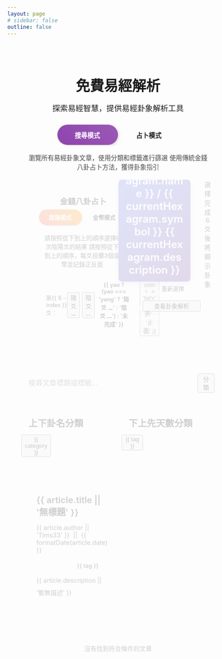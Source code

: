 ```yaml
---
layout: page
# sidebar: false
outline: false
---
```


<div class="article-list">
<h1>  <font size=6> 免費易經解析 </font> </h1>
<p class="description">探索易經智慧，提供易經卦象解析工具</p>

  
  <!-- 模式切換開關 -->
  <div class="mode-selector">
    <div class="mode-switch-container">
      <label class="mode-switch-label">
        <div class="page-toggle-switch" :class="{ 'divination-mode': pageMode === 'divination' }" @click="togglePageMode">
          <div class="page-switch-slider" :class="{ 'switch-right': pageMode === 'divination' }"></div>
          <div class="switch-text left">搜尋模式</div>
          <div class="switch-text right">占卜模式</div>
        </div>
      </label>
    </div>
    <p class="mode-description">
      <span v-if="pageMode === 'search'">瀏覽所有易經卦象文章，使用分類和標籤進行篩選</span>
      <span v-else>使用傳統金錢八卦占卜方法，獲得卦象指引</span>
    </p>
  </div>
  
  <!-- 內容區域過渡動畫 -->
  <transition name="mode-fade" mode="out-in">
    <!-- 金錢八卦占卜系統 -->
    <div v-if="pageMode === 'divination'" class="divination-container" key="divination">
      <div class="two-column-layout">
        <!-- 左欄：金錢八卦選擇器 -->
        <div class="left-column">
          <div class="bagua-divination">
            <h3 class="divination-title">
              <i class="fas fa-coins"></i>
              金錢八卦占卜
            </h3>
          <!-- 模式切換開關 -->
          <div class="mode-switch">
            <label class="switch-label">
              <div class="toggle-switch" :class="{ 'coins-mode': divinationMode === 'coins' }" @click="toggleDivinationMode">
                <div class="switch-slider" :class="{ 'switch-right': divinationMode === 'coins' }"></div>
                <div class="switch-text right">金幣模式</div>
                <div class="switch-text left">陰陽模式</div>
              </div>
            </label>
          </div>
          <p class="divination-description">
            <span v-if="divinationMode === 'yinyang'">請按照從下到上的順序選擇6次陰陽爻的結果</span>
            <span v-else>請按照從下到上的順序，每爻投擲3個金幣並記錄正反面</span>
          </p>
          <div class="yao-selector">
            <div class="yao-grid">
              <div 
                v-for="(yao, index) in yaoSelections" 
                :key="'yao-' + index"
                class="yao-row"
              >
                <label class="yao-label">第{{ 6 - index }}爻：</label> 
                <!-- 陰陽模式 -->
                <div v-if="divinationMode === 'yinyang'" class="yao-buttons">
                  <button 
                    @click="selectYao(index, 'yang')"
                    :class="['yao-btn', 'yang-btn', { active: yao === 'yang' }]"
                  >
                    陽爻 ⚊
                  </button>
                  <button 
                    @click="selectYao(index, 'yin')"
                    :class="['yao-btn', 'yin-btn', { active: yao === 'yin' }]"
                  >
                    陰爻 ⚋
                  </button>
                </div>
                <!-- 金幣模式 -->
                <div v-else class="coin-selection">
                  <div class="coin-display">
                    <span class="yao-result">{{ yao ? (yao === 'yang' ? '陽爻 ⚊' : '陰爻 ⚋') : '未完成' }}</span>
                    <div class="coins-container">
                      <button 
                        v-for="(coin, coinIndex) in coinSelections[index]" 
                        :key="'coin-' + coinIndex"
                        @click="toggleCoin(index, coinIndex)"
                        :class="['coin-btn', { 'tails': coin === 'tails' }]"
                      >
                        {{ coin === 'tails' ? '反面' : '正面' }}
                      </button>
                    </div>
                  </div>
                </div>
              </div>
            </div>
          </div>
        </div>
      </div>
      <!-- 右欄：卦象結果和操作按鈕 -->
      <div class="right-column">
        <!-- 卦象結果區域 -->
        <div class="hexagram-result-container">
          <div v-if="currentHexagram" class="hexagram-result">
            <div class="hexagram-info">
              <h4><font size=5>占卜結果：{{ currentHexagram.name }}&nbsp;/&nbsp;{{ currentHexagram.symbol }}&nbsp;{{ currentHexagram.description }}</font></h4>
              <div class="hexagram-details">
                <p><strong>卦序：</strong>第{{ currentHexagram.number }}卦</p>
                <p><strong>二進制編碼：</strong>{{ getBinaryString() }}</p>
              </div>
            </div>
          </div>
          <div v-else class="hexagram-placeholder">
            <div class="placeholder-content">
              <i class="fas fa-yin-yang"></i>
              <p>選擇完成6爻後將顯示卦象</p>
            </div>
          </div>
        </div>
        <!-- 操作按鈕區域 -->
        <div class="divination-actions">
          <button 
            @click="clearYaoSelections"
            class="action-btn clear-btn"
          >
            <i class="fas fa-undo"></i>
            重新選擇
          </button>
          <button 
            @click="searchByDivination"
            :disabled="!isAllYaoSelected"
            :class="['action-btn', 'search-btn', { disabled: !isAllYaoSelected }]"
          >
            <i class="fas fa-book-open"></i>
            查看卦象解析
          </button>
        </div>
      </div>
    </div>
  </div>
  
  <!-- 搜尋模式內容 -->
  <div v-else class="search-mode-container" key="search">
    <div class="search-box">
      <div class="search-input-container">
        <input 
          v-model="searchTerm" 
          type="text" 
          placeholder="搜尋文章標題或標籤..." 
          class="search-input"
        />
        <button 
          @click="showCategories = !showCategories; showTags = !showTags"
          :class="['control-btn', { active: showCategories || showTags }]"
        >
          <span class="btn-icon">
            <i :class="(showCategories || showTags) ? 'fa-solid fa-chevron-down' : 'fa-solid fa-chevron-right'"></i>
          </span>
          分類
        </button>
      </div>
    </div>
    <div class="filter-section">
      <!-- 分類過濾器 -->
      <div class="filter-group" v-if="showCategories && allCategories && allCategories.length > 0">
        <h4 class="filter-title">上下卦名分類</h4>
        <div class="filter-tags">
          <button 
            v-for="category in allCategories" 
            :key="'cat-' + category"
            @click="toggleTag(category)"
            :class="['tag-filter', 'category-filter', { active: selectedTags.includes(category) }]"
          >
            {{ category }}
          </button>
        </div>
      </div>
      <!-- 標籤過濾器 -->
      <div class="filter-group" v-if="showTags && allTags && allTags.length > 0">
        <h4 class="filter-title">下上先天數分類</h4>
        <div class="filter-tags">
          <button 
            v-for="tag in allTags" 
            :key="'tag-' + tag"
            @click="toggleTag(tag)"
            :class="['tag-filter', 'tags-filter', { active: selectedTags.includes(tag) }]"
          >
            {{ tag }}
          </button>
        </div>
      </div>
    </div>
    <div v-if="articles.length > 0 && filteredArticles.length > 0" class="articles-grid">
      <div 
        v-for="article in filteredArticles" 
        :key="article.path || article.title"
        class="article-card"
        @click="navigateToArticle(article.path)"
      >
        <div class="article-image">
          <img :src="article.img || '/Tims33-Blog/test.jpg'" :alt="article.title || '文章圖片'" />
        </div>
    <div class="article-content">
      <h3 class="article-title">{{ article.title || '無標題' }}</h3>
      
  <div class="article-meta">
    <span class="author">{{ article.author || 'Tims33' }} &nbsp;||&nbsp; {{ formatDate(article.date) }}</span>
  </div>
  <div class="article-tags">
    <span 
      v-for="cat in (article.category || '').split(' ').filter(t => t.trim())" 
      :key="'cat-' + cat"
      class="tag category"
    >
      {{ cat }}
    </span>
    <span 
      v-for="tag in (article.tags || '').split(' ').filter(t => t.trim())" 
      :key="'tag-' + tag"
      class="tag secondary"
    >
      {{ tag }}
    </span>
  </div>
  <p class="article-description">{{ article.description || '暫無描述' }}</p>

  </div>
  </div>
    </div>
    <div v-if="articles.length > 0 && filteredArticles.length === 0" class="no-results">
      <p>沒有找到符合條件的文章</p>
    </div>
  </div>
  </transition>
</div>



<script setup>
import { ref, computed } from 'vue'
import { useRouter } from 'vitepress'

const router = useRouter()
const searchTerm = ref('')
const selectedTags = ref([])
const showCategories = ref(true) // 分類顯示開關
const showTags = ref(true) // 標籤顯示開關

// 立即載入保存的狀態（避免閃爍效果）
const getInitialPageMode = () => {
  if (typeof window !== 'undefined') {
    const saved = localStorage.getItem('easternDivination_pageMode')
    return (saved && ['search', 'divination'].includes(saved)) ? saved : 'search'
  }
  return 'search'
}

const getInitialDivinationMode = () => {
  if (typeof window !== 'undefined') {
    const saved = localStorage.getItem('easternDivination_divinationMode')
    return (saved && ['yinyang', 'coins'].includes(saved)) ? saved : 'yinyang'
  }
  return 'yinyang'
}

// 頁面模式狀態 - 直接使用保存的狀態初始化
const pageMode = ref(getInitialPageMode()) // 'search' 或 'divination'

const saveState = (key, value) => {
  localStorage.setItem(`easternDivination_${key}`, value)
}

// 切換頁面模式
const togglePageMode = () => {
  pageMode.value = pageMode.value === 'search' ? 'divination' : 'search'
  saveState('pageMode', pageMode.value)
}

// 固定的易經64卦文章數據
const articles = ref([
  { path: '/doc/Bagua/乾', title: '乾', author: 'Tims33', category: '乾 乾', description: '第一卦', tags: '一 一', date: '2025-01-01', img: null },
  { path: '/doc/Bagua/坤', title: '坤', author: 'Tims33', category: '坤 坤', description: '第二卦', tags: '八 八', date: '2025-01-01', img: null },
  { path: '/doc/Bagua/屯', title: '屯', author: 'Tims33', category: '坎 震', description: '第三卦', tags: '六 四', date: '2025-01-01', img: null },
  { path: '/doc/Bagua/蒙', title: '蒙', author: 'Tims33', category: '艮 坎', description: '第四卦', tags: '七 六', date: '2025-01-01', img: null },
  { path: '/doc/Bagua/需', title: '需', author: 'Tims33', category: '坎 乾', description: '第五卦', tags: '六 一', date: '2025-01-01', img: null },
  { path: '/doc/Bagua/訟', title: '訟', author: 'Tims33', category: '乾 坎', description: '第六卦', tags: '一 六', date: '2025-01-01', img: null },
  { path: '/doc/Bagua/師', title: '師', author: 'Tims33', category: '坤 坎', description: '第七卦', tags: '八 六', date: '2025-01-01', img: null },
  { path: '/doc/Bagua/比', title: '比', author: 'Tims33', category: '坎 坤', description: '第八卦', tags: '六 八', date: '2025-01-01', img: null },
  { path: '/doc/Bagua/小畜', title: '小畜', author: 'Tims33', category: '巽 乾', description: '第九卦', tags: '五 一', date: '2025-01-01', img: null },
  { path: '/doc/Bagua/履', title: '履', author: 'Tims33', category: '乾 兌', description: '第十卦', tags: '一 二', date: '2025-01-01', img: null },
  { path: '/doc/Bagua/泰', title: '泰', author: 'Tims33', category: '坤 乾', description: '第十一卦', tags: '八 一', date: '2025-01-01', img: null },
  { path: '/doc/Bagua/否', title: '否', author: 'Tims33', category: '乾 坤', description: '第十二卦', tags: '一 八', date: '2025-01-01', img: null },
  { path: '/doc/Bagua/同人', title: '同人', author: 'Tims33', category: '乾 離', description: '第十三卦', tags: '一 三', date: '2025-01-01', img: null },
  { path: '/doc/Bagua/大有', title: '大有', author: 'Tims33', category: '離 乾', description: '第十四卦', tags: '三 一', date: '2025-01-01', img: null },
  { path: '/doc/Bagua/謙', title: '謙', author: 'Tims33', category: '坤 艮', description: '第十五卦', tags: '八 七', date: '2025-01-01', img: null },
  { path: '/doc/Bagua/豫', title: '豫', author: 'Tims33', category: '震 坤', description: '第十六卦', tags: '四 八', date: '2025-01-01', img: null },
  { path: '/doc/Bagua/隨', title: '隨', author: 'Tims33', category: '兌 震', description: '第十七卦', tags: '二 四', date: '2025-01-01', img: null },
  { path: '/doc/Bagua/蠱', title: '蠱', author: 'Tims33', category: '艮 巽', description: '第十八卦', tags: '七 五', date: '2025-01-01', img: null },
  { path: '/doc/Bagua/臨', title: '臨', author: 'Tims33', category: '坤 兌', description: '第十九卦', tags: '八 二', date: '2025-01-01', img: null },
  { path: '/doc/Bagua/觀', title: '觀', author: 'Tims33', category: '巽 坤', description: '第二十卦', tags: '五 八', date: '2025-01-01', img: null },
  { path: '/doc/Bagua/噬嗑', title: '噬嗑', author: 'Tims33', category: '離 震', description: '第二十一卦', tags: '三 四', date: '2025-01-01', img: null },
  { path: '/doc/Bagua/賁', title: '賁', author: 'Tims33', category: '艮 離', description: '第二十二卦', tags: '七 三', date: '2025-01-01', img: null },
  { path: '/doc/Bagua/剝', title: '剝', author: 'Tims33', category: '艮 坤', description: '第二十三卦', tags: '七 八', date: '2025-01-01', img: null },
  { path: '/doc/Bagua/復', title: '復', author: 'Tims33', category: '坤 震', description: '第二十四卦', tags: '八 四', date: '2025-01-01', img: null },
  { path: '/doc/Bagua/无妄', title: '无妄', author: 'Tims33', category: '乾 震', description: '第二十五卦', tags: '一 四', date: '2025-01-01', img: null },
  { path: '/doc/Bagua/大畜', title: '大畜', author: 'Tims33', category: '艮 乾', description: '第二十六卦', tags: '七 一', date: '2025-01-01', img: null },
  { path: '/doc/Bagua/頤', title: '頤', author: 'Tims33', category: '艮 震', description: '第二十七卦', tags: '七 四', date: '2025-01-01', img: null },
  { path: '/doc/Bagua/大過', title: '大過', author: 'Tims33', category: '兌 巽', description: '第二十八卦', tags: '二 五', date: '2025-01-01', img: null },
  { path: '/doc/Bagua/坎', title: '坎', author: 'Tims33', category: '坎 坎', description: '第二十九卦', tags: '六 六', date: '2025-01-01', img: null },
  { path: '/doc/Bagua/離', title: '離', author: 'Tims33', category: '離 離', description: '第三十卦', tags: '三 三', date: '2025-01-01', img: null },
  { path: '/doc/Bagua/咸', title: '咸', author: 'Tims33', category: '兌 艮', description: '第三十一卦', tags: '二 七', date: '2025-01-01', img: null },
  { path: '/doc/Bagua/恒', title: '恒', author: 'Tims33', category: '震 巽', description: '第三十二卦', tags: '四 五', date: '2025-01-01', img: null },
  { path: '/doc/Bagua/遯', title: '遯', author: 'Tims33', category: '乾 艮', description: '第三十三卦', tags: '一 七', date: '2025-01-01', img: null },
  { path: '/doc/Bagua/大壯', title: '大壯', author: 'Tims33', category: '震 乾', description: '第三十四卦', tags: '四 一', date: '2025-01-01', img: null },
  { path: '/doc/Bagua/晉', title: '晉', author: 'Tims33', category: '離 坤', description: '第三十五卦', tags: '三 八', date: '2025-01-01', img: null },
  { path: '/doc/Bagua/明夷', title: '明夷', author: 'Tims33', category: '坤 離', description: '第三十六卦', tags: '八 三', date: '2025-01-01', img: null },
  { path: '/doc/Bagua/家人', title: '家人', author: 'Tims33', category: '巽 離', description: '第三十七卦', tags: '五 三', date: '2025-01-01', img: null },
  { path: '/doc/Bagua/睽', title: '睽', author: 'Tims33', category: '離 兌', description: '第三十八卦', tags: '三 二', date: '2025-01-01', img: null },
  { path: '/doc/Bagua/蹇', title: '蹇', author: 'Tims33', category: '坎 艮', description: '第三十九卦', tags: '六 七', date: '2025-01-01', img: null },
  { path: '/doc/Bagua/解', title: '解', author: 'Tims33', category: '震 坎', description: '第四十卦', tags: '四 六', date: '2025-01-01', img: null },
  { path: '/doc/Bagua/損', title: '損', author: 'Tims33', category: '艮 兌', description: '第四十一卦', tags: '七 二', date: '2025-01-01', img: null },
  { path: '/doc/Bagua/益', title: '益', author: 'Tims33', category: '巽 震', description: '第四十二卦', tags: '五 四', date: '2025-01-01', img: null },
  { path: '/doc/Bagua/夬', title: '夬', author: 'Tims33', category: '兌 乾', description: '第四十三卦', tags: '二 一', date: '2025-01-01', img: null },
  { path: '/doc/Bagua/姤', title: '姤', author: 'Tims33', category: '乾 巽', description: '第四十四卦', tags: '一 五', date: '2025-01-01', img: null },
  { path: '/doc/Bagua/萃', title: '萃', author: 'Tims33', category: '兌 坤', description: '第四十五卦', tags: '二 八', date: '2025-01-01', img: null },
  { path: '/doc/Bagua/升', title: '升', author: 'Tims33', category: '坤 巽', description: '第四十六卦', tags: '八 五', date: '2025-01-01', img: null },
  { path: '/doc/Bagua/困', title: '困', author: 'Tims33', category: '兌 坎', description: '第四十七卦', tags: '二 六', date: '2025-01-01', img: null },
  { path: '/doc/Bagua/井', title: '井', author: 'Tims33', category: '坎 巽', description: '第四十八卦', tags: '六 五', date: '2025-01-01', img: null },
  { path: '/doc/Bagua/革', title: '革', author: 'Tims33', category: '兌 離', description: '第四十九卦', tags: '二 三', date: '2025-01-01', img: null },
  { path: '/doc/Bagua/鼎', title: '鼎', author: 'Tims33', category: '離 巽', description: '第五十卦', tags: '三 五', date: '2025-01-01', img: null },
  { path: '/doc/Bagua/震', title: '震', author: 'Tims33', category: '震 震', description: '第五十一卦', tags: '四 四', date: '2025-01-01', img: null },
  { path: '/doc/Bagua/艮', title: '艮', author: 'Tims33', category: '艮 艮', description: '第五十二卦', tags: '七 七', date: '2025-01-01', img: null },
  { path: '/doc/Bagua/漸', title: '漸', author: 'Tims33', category: '巽 艮', description: '第五十三卦', tags: '五 七', date: '2025-01-01', img: null },
  { path: '/doc/Bagua/歸妹', title: '歸妹', author: 'Tims33', category: '震 兌', description: '第五十四卦', tags: '四 二', date: '2025-01-01', img: null },
  { path: '/doc/Bagua/豐', title: '豐', author: 'Tims33', category: '震 離', description: '第五十五卦', tags: '四 三', date: '2025-01-01', img: null },
  { path: '/doc/Bagua/旅', title: '旅', author: 'Tims33', category: '離 艮', description: '第五十六卦', tags: '三 七', date: '2025-01-01', img: null },
  { path: '/doc/Bagua/巽', title: '巽', author: 'Tims33', category: '巽 巽', description: '第五十七卦', tags: '五 五', date: '2025-01-01', img: null },
  { path: '/doc/Bagua/兌', title: '兌', author: 'Tims33', category: '兌 兌', description: '第五十八卦', tags: '二 二', date: '2025-01-01', img: null },
  { path: '/doc/Bagua/渙', title: '渙', author: 'Tims33', category: '巽 坎', description: '第五十九卦', tags: '五 六', date: '2025-01-01', img: null },
  { path: '/doc/Bagua/節', title: '節', author: 'Tims33', category: '坎 兌', description: '第六十卦', tags: '六 二', date: '2025-01-01', img: null },
  { path: '/doc/Bagua/中孚', title: '中孚', author: 'Tims33', category: '巽 兌', description: '第六十一卦', tags: '五 二', date: '2025-01-01', img: null },
  { path: '/doc/Bagua/小過', title: '小過', author: 'Tims33', category: '震 艮', description: '第六十二卦', tags: '四 七', date: '2025-01-01', img: null },
  { path: '/doc/Bagua/既濟', title: '既濟', author: 'Tims33', category: '坎 離', description: '第六十三卦', tags: '六 三', date: '2025-01-01', img: null },
  { path: '/doc/Bagua/未濟', title: '未濟', author: 'Tims33', category: '離 坎', description: '第六十四卦', tags: '三 六', date: '2025-01-01', img: null }
])

// 金錢八卦相關狀態
const yaoSelections = ref([null, null, null, null, null, null]) // 6爻選擇 (從下到上)
const currentHexagram = ref(null)
const divinationMode = ref(getInitialDivinationMode()) // 直接使用保存的狀態初始化
const coinSelections = ref(Array(6).fill(null).map(() => ['heads', 'heads', 'heads'])) // 6爻，每爻3個金幣，預設為正面

// 64卦對照表 (根據二進制編碼：陽爻=1, 陰爻=0)
const hexagramMap = {
  '111111': { name: '乾', symbol: '䷀', number: 1, description: '天' },
  '000000': { name: '坤', symbol: '䷁', number: 2, description: '地' },
  '100010': { name: '屯', symbol: '䷂', number: 3, description: '水雷屯' },
  '010001': { name: '蒙', symbol: '䷃', number: 4, description: '山水蒙' },
  '111010': { name: '需', symbol: '䷄', number: 5, description: '水天需' },
  '010111': { name: '訟', symbol: '䷅', number: 6, description: '天水訟' },
  '010000': { name: '師', symbol: '䷆', number: 7, description: '地水師' },
  '000010': { name: '比', symbol: '䷇', number: 8, description: '水地比' },
  '111011': { name: '小畜', symbol: '䷈', number: 9, description: '風天小畜' },
  '110111': { name: '履', symbol: '䷉', number: 10, description: '天澤履' },
  '111000': { name: '泰', symbol: '䷊', number: 11, description: '地天泰' },
  '000111': { name: '否', symbol: '䷋', number: 12, description: '天地否' },
  '101111': { name: '同人', symbol: '䷌', number: 13, description: '天火同人' },
  '111101': { name: '大有', symbol: '䷍', number: 14, description: '火天大有' },
  '001000': { name: '謙', symbol: '䷎', number: 15, description: '地山謙' },
  '000100': { name: '豫', symbol: '䷏', number: 16, description: '雷地豫' },
  '100110': { name: '隨', symbol: '䷐', number: 17, description: '澤雷隨' },
  '011001': { name: '蠱', symbol: '䷑', number: 18, description: '山風蠱' },
  '110000': { name: '臨', symbol: '䷒', number: 19, description: '地澤臨' },
  '000011': { name: '觀', symbol: '䷓', number: 20, description: '風地觀' },
  '100101': { name: '噬嗑', symbol: '䷔', number: 21, description: '火雷噬嗑' },
  '101001': { name: '賁', symbol: '䷕', number: 22, description: '山火賁' },
  '000001': { name: '剝', symbol: '䷖', number: 23, description: '山地剝' },
  '100000': { name: '復', symbol: '䷗', number: 24, description: '地雷復' },
  '100111': { name: '無妄', symbol: '䷘', number: 25, description: '天雷無妄' },
  '111001': { name: '大畜', symbol: '䷙', number: 26, description: '山天大畜' },
  '100001': { name: '頤', symbol: '䷚', number: 27, description: '山雷頤' },
  '011110': { name: '大過', symbol: '䷛', number: 28, description: '澤風大過' },
  '010010': { name: '坎', symbol: '䷜', number: 29, description: '水' },
  '101101': { name: '離', symbol: '䷝', number: 30, description: '火' },
  '001110': { name: '咸', symbol: '䷞', number: 31, description: '澤山咸' },
  '011100': { name: '恆', symbol: '䷟', number: 32, description: '雷風恆' },
  '001111': { name: '遯', symbol: '䷠', number: 33, description: '天山遯' },
  '111100': { name: '大壯', symbol: '䷡', number: 34, description: '雷天大壯' },
  '000101': { name: '晉', symbol: '䷢', number: 35, description: '火地晉' },
  '101000': { name: '明夷', symbol: '䷣', number: 36, description: '地火明夷' },
  '101011': { name: '家人', symbol: '䷤', number: 37, description: '風火家人' },
  '110101': { name: '睽', symbol: '䷥', number: 38, description: '火澤睽' },
  '001010': { name: '蹇', symbol: '䷦', number: 39, description: '水山蹇' },
  '010100': { name: '解', symbol: '䷧', number: 40, description: '雷水解' },
  '110001': { name: '損', symbol: '䷨', number: 41, description: '山澤損' },
  '100011': { name: '益', symbol: '䷩', number: 42, description: '風雷益' },
  '111110': { name: '夬', symbol: '䷪', number: 43, description: '澤天夬' },
  '011111': { name: '姤', symbol: '䷫', number: 44, description: '天風姤' },
  '000110': { name: '萃', symbol: '䷬', number: 45, description: '澤地萃' },
  '011000': { name: '升', symbol: '䷭', number: 46, description: '地風升' },
  '010110': { name: '困', symbol: '䷮', number: 47, description: '澤水困' },
  '011010': { name: '井', symbol: '䷯', number: 48, description: '水風井' },
  '101110': { name: '革', symbol: '䷰', number: 49, description: '澤火革' },
  '011101': { name: '鼎', symbol: '䷱', number: 50, description: '火風鼎' },
  '100100': { name: '震', symbol: '䷲', number: 51, description: '雷' },
  '001001': { name: '艮', symbol: '䷳', number: 52, description: '山' },
  '001011': { name: '漸', symbol: '䷴', number: 53, description: '風山漸' },
  '110100': { name: '歸妹', symbol: '䷵', number: 54, description: '雷澤歸妹' },
  '101100': { name: '豐', symbol: '䷶', number: 55, description: '雷火豐' },
  '001101': { name: '旅', symbol: '䷷', number: 56, description: '火山旅' },
  '011011': { name: '巽', symbol: '䷸', number: 57, description: '風' },
  '110110': { name: '兌', symbol: '䷹', number: 58, description: '澤' },
  '010011': { name: '渙', symbol: '䷺', number: 59, description: '風水渙' },
  '110010': { name: '節', symbol: '䷻', number: 60, description: '水澤節' },
  '110011': { name: '中孚', symbol: '䷼', number: 61, description: '風澤中孚' },
  '001100': { name: '小過', symbol: '䷽', number: 62, description: '雷山小過' },
  '101010': { name: '既濟', symbol: '䷾', number: 63, description: '水火既濟' },
  '010101': { name: '未濟', symbol: '䷿', number: 64, description: '火水未濟' }
}

// 檢查是否所有爻都已選擇
const isAllYaoSelected = computed(() => {
  if (divinationMode.value === 'yinyang') {
    return yaoSelections.value.every(yao => yao !== null)
  } else {
    return coinSelections.value.every(coins => coins.every(coin => coin !== null))
  }
})

// 切換占卜模式
const toggleDivinationMode = () => {
  divinationMode.value = divinationMode.value === 'yinyang' ? 'coins' : 'yinyang'
  saveState('divinationMode', divinationMode.value)
  clearAllSelections()
}

// 切換金幣正反面
const toggleCoin = (yaoIndex, coinIndex) => {
  const current = coinSelections.value[yaoIndex][coinIndex]
  coinSelections.value[yaoIndex][coinIndex] = current === 'heads' ? 'tails' : 'heads'
  
  // 立即計算該爻的結果
  const yaoResult = calculateYaoFromCoins(coinSelections.value[yaoIndex])
  yaoSelections.value[yaoIndex] = yaoResult
  
  // 檢查是否所有爻都完成，自動計算卦象
  if (isAllYaoSelected.value) {
    calculateHexagram()
  }
}

// 根據三個金幣的正反面計算爻
const calculateYaoFromCoins = (coins) => {
  // 傳統金錢卦規則：
  // 3個正面 = 老陽 (陽爻)
  // 2個正面1個反面 = 少陰 (陰爻)
  // 1個正面2個反面 = 少陽 (陽爻)
  // 3個反面 = 老陰 (陰爻)
  const heads = coins.filter(coin => coin === 'heads').length
  
  if (heads === 3 || heads === 1) {
    return 'yang' // 陽爻
  } else {
    return 'yin'  // 陰爻
  }
}

// 選擇爻
const selectYao = (index, type) => {
  yaoSelections.value[index] = type
  
  // 如果所有爻都選擇了，自動計算卦象
  if (isAllYaoSelected.value) {
    calculateHexagram()
  }
}

// 清空選擇
const clearYaoSelections = () => {
  clearAllSelections()
}

// 清空所有選擇
const clearAllSelections = () => {
  yaoSelections.value = [null, null, null, null, null, null]
  coinSelections.value = Array(6).fill(null).map(() => ['heads', 'heads', 'heads']) // 重置為預設正面
  currentHexagram.value = null
  
  // 如果是金幣模式，立即計算所有爻的結果
  if (divinationMode.value === 'coins') {
    coinSelections.value.forEach((coins, index) => {
      const yaoResult = calculateYaoFromCoins(coins)
      yaoSelections.value[index] = yaoResult
    })
    calculateHexagram()
  }
}

// 計算卦象
const calculateHexagram = () => {
  // 將爻選擇轉換為二進制字串 (陽爻=1, 陰爻=0)
  const binaryString = yaoSelections.value
    .map(yao => yao === 'yang' ? '1' : '0')
    .join('')
  
  // 查找對應的卦象
  const hexagram = hexagramMap[binaryString]
  if (hexagram) {
    currentHexagram.value = hexagram
  }
}

// 根據占卜結果搜尋文章
const searchByDivination = () => {
  if (currentHexagram.value) {
    try {
      // 導航到對應的卦象文章頁面
      const hexagramTitle = currentHexagram.value.name // 使用 name 屬性作為 title
      
      // 檢查是否在 VitePress 環境中
      if (typeof window !== 'undefined') {
        // 使用相對路徑進行導航
        window.location.href = `./${hexagramTitle}`
      }
    } catch (error) {
      console.error('導航錯誤:', error)
      alert(`準備查看 ${currentHexagram.value.name} 卦的詳細解析`)
    }
  } else {
    alert('請先完成占卜選擇')
  }
}

// 獲取二進制字串（用於調試）
const getBinaryString = () => {
  return yaoSelections.value
    .map(yao => yao === 'yang' ? '1' : yao === 'yin' ? '0' : '?')
    .join('')
}

// 計算所有分類
const allCategories = computed(() => {
  if (!articles.value || articles.value.length === 0) {
    return []
  }
  
  const categories = new Set()
  
  articles.value.forEach(article => {
    if (article && article.category) {
      // category 可能包含多個分類，用空格分隔
      article.category.split(' ').forEach(cat => {
        if (cat.trim()) categories.add(cat.trim())
      })
    }
  })
  
  // 八卦順序排列
  const baguaOrder = ['乾', '坤', '震', '離', '坎', '兌', '巽', '艮']
  const categoryArray = Array.from(categories)
  
  return categoryArray.sort((a, b) => {
    const indexA = baguaOrder.indexOf(a)
    const indexB = baguaOrder.indexOf(b)
    
    // 如果都是八卦，按順序排列
    if (indexA !== -1 && indexB !== -1) {
      return indexA - indexB
    }
    
    // 如果只有一個是八卦，八卦排在前面
    if (indexA !== -1) return -1
    if (indexB !== -1) return 1
    
    // 如果都不是八卦，按字母順序
    return a.localeCompare(b)
  })
})

// 計算所有標籤
const allTags = computed(() => {
  if (!articles.value || articles.value.length === 0) {
    return []
  }
  
  const tags = new Set()
  
  articles.value.forEach(article => {
    if (article && article.tags) {
      // tags 用空格分隔多個標籤
      article.tags.split(' ').forEach(tag => {
        if (tag.trim()) tags.add(tag.trim())
      })
    }
  })
  
  // 國字數字順序排列
  const chineseNumbers = ['一', '二', '三', '四', '五', '六', '七', '八', '九', '十']
  const tagArray = Array.from(tags)
  
  return tagArray.sort((a, b) => {
    const indexA = chineseNumbers.indexOf(a)
    const indexB = chineseNumbers.indexOf(b)
    
    // 如果都是國字數字，按順序排列
    if (indexA !== -1 && indexB !== -1) {
      return indexA - indexB
    }
    
    // 如果只有一個是國字數字，國字數字排在前面
    if (indexA !== -1) return -1
    if (indexB !== -1) return 1
    
    // 如果都不是國字數字，按字母順序
    return a.localeCompare(b)
  })
})

// 過濾文章
const filteredArticles = computed(() => {
  if (!articles.value || articles.value.length === 0) {
    return []
  }
  
  let filtered = articles.value
  
  // 按搜尋詞過濾
  if (searchTerm.value) {
    const term = searchTerm.value.toLowerCase()
    filtered = filtered.filter(article =>
      (article.title && article.title.toLowerCase().includes(term)) ||
      (article.description && article.description.toLowerCase().includes(term)) ||
      (article.tags && article.tags.toLowerCase().includes(term))
    )
  }
  
  // 按選中的標籤過濾 (AND邏輯：必須包含所有選中的標籤)
  if (selectedTags.value.length > 0) {
    filtered = filtered.filter(article => {
      const articleTags = []
      // 將 category 中的所有分類加入
      if (article.category) {
        articleTags.push(...article.category.split(' ').filter(t => t.trim()))
      }
      // 將 tags 中的所有標籤加入
      if (article.tags) {
        articleTags.push(...article.tags.split(' ').filter(t => t.trim()))
      }
      // 檢查是否包含所有選中的標籤 (AND邏輯)
      return selectedTags.value.every(tag => articleTags.includes(tag))
    })
  }
  
  // 按易經六十四卦順序排序
  const hexagramOrder = [
    '乾', '坤', '屯', '蒙', '需', '訟', '師', '比', '小畜', '履',
    '泰', '否', '同人', '大有', '謙', '豫', '隨', '蠱', '臨', '觀',
    '噬嗑', '賁', '剝', '復', '无妄', '大畜', '頤', '大過', '坎', '離',
    '咸', '恒', '遯', '大壯', '晉', '明夷', '家人', '睽', '蹇', '解',
    '損', '益', '夬', '姤', '萃', '升', '困', '井', '革', '鼎',
    '震', '艮', '漸', '歸妹', '豐', '旅', '巽', '兌', '渙', '節',
    '中孚', '小過', '既濟', '未濟'
  ]
  
  filtered = filtered.sort((a, b) => {
    // 提取文章標題中的卦名
    const getHexagramName = (title) => {
      if (!title) return ''
      // 移除可能的序號和符號，提取純卦名
      const cleanTitle = title.replace(/^第.*?卦\s*-?\s*/, '').replace(/\s*[☯️䷀-䷿🔥💧].*$/, '').trim()
      return cleanTitle
    }
    
    const hexagramA = getHexagramName(a.title)
    const hexagramB = getHexagramName(b.title)
    
    const indexA = hexagramOrder.indexOf(hexagramA)
    const indexB = hexagramOrder.indexOf(hexagramB)
    
    // 如果都是易經卦名，按六十四卦順序排列
    if (indexA !== -1 && indexB !== -1) {
      return indexA - indexB
    }
    
    // 如果只有一個是易經卦名，卦名排在前面
    if (indexA !== -1) return -1
    if (indexB !== -1) return 1
    
    // 如果都不是易經卦名，按標題字母順序
    return (a.title || '').localeCompare(b.title || '')
  })
  
  return filtered
})

// 切換標籤選擇
const toggleTag = (tag) => {
  const index = selectedTags.value.indexOf(tag)
  if (index > -1) {
    selectedTags.value.splice(index, 1)
  } else {
    selectedTags.value.push(tag)
  }
}

// 導航到文章
const navigateToArticle = (path) => {
  // 從路徑中提取卦名，例如從 '/doc/Bagua/乾' 提取 '乾'
  const hexagramName = path.split('/').pop()
  
  // 使用相對路徑導航
  if (typeof window !== 'undefined') {
    window.location.href = `./${hexagramName}`
  }
}

// 格式化日期
const formatDate = (dateStr) => {
  if (!dateStr) return ''
  const date = new Date(dateStr)
  if (isNaN(date.getTime())) return dateStr
  const year = date.getFullYear()
  const month = String(date.getMonth() + 1).padStart(2, '0')
  const day = String(date.getDate()).padStart(2, '0')
  return `${year}-${month}-${day}`
}
</script>

<style scoped>
/* 狀態記錄顯示樣式 */







/* 頁面模式切換過渡動畫 */
.mode-fade-enter-active,
.mode-fade-leave-active {
  transition: all 0.4s ease;
}

.mode-fade-enter-from {
  opacity: 0;
  transform: translateY(30px);
}

.mode-fade-leave-to {
  opacity: 0;
  transform: translateY(-30px);
}

.mode-fade-enter-to,
.mode-fade-leave-from {
  opacity: 1;
  transform: translateY(0);
}

/* 搜尋模式容器樣式 */
.search-mode-container {
  animation: slideInUp 0.4s ease-out;
}

/* 占卜容器額外動畫 */
.divination-container {
  animation: slideInDown 0.4s ease-out;
}

@keyframes slideInUp {
  from {
    opacity: 0;
    transform: translateY(30px);
  }
  to {
    opacity: 1;
    transform: translateY(0);
  }
}

@keyframes slideInDown {
  from {
    opacity: 0;
    transform: translateY(-30px);
  }
  to {
    opacity: 1;
    transform: translateY(0);
  }
}

.article-list {
  max-width: 1200px;
  margin: 0 auto;
  padding: 2rem;
}

.article-list h1 {
  text-align: center;
  color: var(--vp-c-brand-1);
  margin-bottom: 0.5rem;
}

.description {
  text-align: center;
  color: var(--vp-c-text-2);
  margin-bottom: 1.5rem;
  font-size: 1.1rem;
}

/* 頁面模式切換器樣式 */
.mode-selector {
  margin-bottom: 0.5rem;
  margin-top: -1rem;
  padding: 1rem;
  background: var(--vp-c-bg-soft);
  border-radius: 12px;
  border: 0.5px solid var(--vp-c-border);
  text-align: center;
}

.mode-switch-container {
  display: flex;
  justify-content: center;
  margin-bottom: 1rem;
}

.mode-switch-label {
  display: flex;
  align-items: center;
  justify-content: center;
  cursor: pointer;
}

.page-toggle-switch {
  position: relative;
  width: 280px;
  height: 50px;
  background: var(--vp-c-border);
  border-radius: 25px;
  cursor: pointer;
  transition: all 0.3s ease;
  display: flex;
  align-items: center;
  border: 2px solid var(--vp-c-border);
  overflow: hidden;
}

.page-toggle-switch.divination-mode {
  background: var(--vp-c-border);
}

.page-switch-slider {
  position: absolute;
  top: 2px;
  left: 2px;
  width: calc(50% - 2px);
  height: calc(100% - 4px);
  background: linear-gradient(45deg, #8e44ad, #9b59b6);
  border-radius: 23px;
  transition: transform 0.4s ease;
  display: flex;
  align-items: center;
  justify-content: center;
  box-shadow: 0 2px 10px rgba(0,0,0,0.2);
  z-index: 2;
}

.page-switch-slider.switch-right {
  transform: translateX(100%);
  background: linear-gradient(45deg, #27ae60, #2ecc71);
}

/* 文字標籤樣式 */
.page-toggle-switch .switch-text {
  position: absolute;
  width: 50%;
  height: 100%;
  display: flex;
  align-items: center;
  justify-content: center;
  font-weight: 600;
  font-size: 0.9rem;
  transition: all 0.3s ease;
  z-index: 3;
  pointer-events: none;
}

.page-toggle-switch .switch-text.left {
  left: 0;
  color: white;
}

.page-toggle-switch .switch-text.right {
  right: 0;
  color: var(--vp-c-text-2);
}

.page-toggle-switch.divination-mode .switch-text.left {
  color: var(--vp-c-text-2);
}

.page-toggle-switch.divination-mode .switch-text.right {
  color: white;
}

.mode-description {
  color: var(--vp-c-text-2);
  font-size: 0.9rem;
  margin: 0;
  opacity: 0.8;
}

.search-box {
  margin-bottom: 1.5rem;
}

.search-input-container {
  position: relative;
  display: flex;
  align-items: center;
}

.search-input {
  width: 100%;
  padding: 0.75rem 8rem 0.75rem 1rem;
  border: 2px solid var(--vp-c-border);
  border-radius: 8px;
  font-size: 1rem;
  transition: border-color 0.3s;
  box-sizing: border-box;
}

.search-input:focus {
  outline: none;
  border-color: var(--vp-c-brand-1);
}

.filter-section {
  margin-bottom: 2rem;
  display: flex;
  flex-wrap: wrap;
  gap: 1rem;
}

.filter-controls {
  width: 100%;
  display: flex;
  justify-content: center;
  gap: 1rem;
  margin-bottom: 1rem;
}

.control-btn {
  position: absolute;
  right: 10px;
  top: 50%;
  transform: translateY(-50%);
  padding: 0.4rem 0.8rem;
  border: 1px solid var(--vp-c-border);
  background: var(--vp-c-bg);
  border-radius: 6px;
  cursor: pointer;
  transition: all 0.3s;
  font-size: 0.85rem;
  color: var(--vp-c-text-2);
  display: flex;
  align-items: center;
  gap: 0.3rem;
  z-index: 10;
  min-width: 4rem;
  justify-content: center;
}

.control-btn:hover {
  border-color: var(--vp-c-brand-1);
  color: var(--vp-c-brand-1);
  background: var(--vp-c-bg-soft);
}

.control-btn.active {
  background: var(--vp-c-brand-1);
  color: white;
  border-color: var(--vp-c-brand-1);
}

.btn-icon {
  font-size: 0.7rem;
  transition: transform 0.3s;
}

.filter-group {
  width: calc(42% - 0.5rem);
  margin: 0 auto;
}

.filter-title {
  font-size: 1.3rem ;
  font-weight: 600;
  color: var(--vp-c-text-1);
  margin-bottom: 0.75rem;
  border-left: 4px solid var(--vp-c-brand-1);
  padding-left: 1rem;
}

.filter-tags {
  display: flex;
  flex-wrap: wrap;
  gap: 0.5rem;
}

.tag-filter {
  padding: 0.3rem 1rem;
  border: 2px solid var(--vp-c-border);
  background: var(--vp-c-bg);
  border-radius: 20px;
  cursor: pointer;
  transition: all 0.3s;
  font-size: 0.9rem;
}

.tag-filter:hover {
  border-color: var(--vp-c-brand-1);
}

.tag-filter.active {
  color: white;
  border-color: var(--vp-c-brand-1);
}

/* 分類按鈕樣式 */
.category-filter {
  background: var(--vp-c-bg);
  border-color: #e67e22;
}

.category-filter:hover {
  border-color: #d35400;
}

.category-filter.active {
  background: #e67e22;
  border-color: #e67e22;
}

/* 標籤按鈕樣式 */
.tags-filter {
  background: var(--vp-c-bg);
  border-color: #3498db;
}

.tags-filter:hover {
  border-color: #2980b9;
}

.tags-filter.active {
  background: #3498db;
  border-color: #3498db;
}

.articles-grid {
  display: grid;
  grid-template-columns: repeat(2, 1fr);
  gap: 1.5rem;
}

.article-card {
  border: 1px solid var(--vp-c-border);
  border-radius: 10px;
  overflow: hidden;
  transition: all 0.3s;
  cursor: pointer;
  background: var(--vp-c-bg);
  display: inline-flex;
}

.article-card:hover {
  transform: translateY(-4px);
  box-shadow: 0 8px 25px rgba(0,0,0,0.1);
  border-color: var(--vp-c-brand-1);
}

.article-image {
  width: 30%;
  height: auto;
  object-fit: cover;
  overflow: hidden;
  padding-left:10px;
  margin:auto 0;
}

.article-image img {
  width: 100%;
  height: 100%;
  object-fit: cover;
}

.article-content {
  width:100%;
  padding: 1.5rem;
}

.article-title {
  font-size: 1.25rem;
  font-weight: 600;
  margin-bottom: 0.75rem;
  color: var(--vp-c-text-1);
  line-height: 1.4;
}

.article-meta {
  display: flex;
  justify-content: space-between;
  margin-bottom: 1rem;
  font-size: 0.9rem;
  color: var(--vp-c-text-2);
}

.article-description {
  color: var(--vp-c-text-2);
  line-height: 2;
  margin-top: 0.5rem;
  margin-bottom: 1rem;
  display: -webkit-box;
  -webkit-line-clamp: 3;
  -webkit-box-orient: vertical;
  overflow: hidden;
}

.article-tags {
  display: flex;
  flex-wrap: wrap;
  gap: 0.5rem;
}

.tag {
  padding: 0.25rem 0.75rem;
  border-radius: 15px;
  font-size: 0.8rem;
  font-weight: 500;
}

.tag.category {
  background: var(--vp-c-brand-1);
  color: white;
}

.tag.secondary {
  background: var(--vp-c-gray-light);
  color: var(--vp-c-text-2);
}

.no-results {
  text-align: center;
  padding: 3rem;
  color: var(--vp-c-text-2);
}

.loading {
  text-align: center;
  padding: 3rem;
  color: var(--vp-c-text-2);
  font-size: 1.1rem;
}

@media (max-width: 768px) {
  .article-list {
    padding: 1rem;
  }
  
  /* 頁面模式切換器響應式 */
  .mode-selector {
    padding: 1rem;
    margin-bottom: 1.5rem;
  }
  
  .page-toggle-switch {
    width: 220px;
    height: 45px;
  }
  
  .page-toggle-switch .switch-text {
    font-size: 0.8rem;
    font-weight: 600;
  }
  
  .mode-description {
    font-size: 0.8rem;
  }
  
  .search-input {
    padding: 0.65rem 6rem 0.65rem 0.8rem;
    font-size: 0.9rem;
  }
  
  .control-btn {
    padding: 0.3rem 0.6rem;
    font-size: 0.75rem;
    min-width: 3.5rem;
  }
  
  .btn-icon {
    font-size: 0.6rem;
  }
  
  .articles-grid {
    grid-template-columns: 1fr;
  }
  
  .filter-section {
    flex-direction: column;
  }
  
  .filter-group {
    width: 100%;
  }
  
  .filter-controls {
    justify-content: flex-start;
    margin-bottom: 1rem;
  }
  
  /* 當螢幕寬度不足以容納所有tag-filter時，改為四個一行 */
  .filter-tags {
    display: grid;
    grid-template-columns: repeat(4, 1fr);
    gap: 0.2rem;
    justify-items: stretch;
    align-items: center;
  }
  
  .tag-filter {
    /* 保持原本的padding，不調整 */
    padding: 0.3rem 1rem;
    font-size: 0.75rem;
    text-align: center;
    border-radius: 15px;
    min-height: 2rem;
    display: flex;
    align-items: center;
    justify-content: center;
    /* 調整文字大小以適應較小的空間 */
    white-space: nowrap;
    overflow: hidden;
    text-overflow: ellipsis;
  }
}

@media (min-width: 769px) and (max-width: 1024px) {
  .articles-grid {
    grid-template-columns: repeat(2, 1fr);
  }
  
  .filter-group {
    width: calc(50% - 0.5rem);
  }
  
  /* 當標籤數量較多時，改為四個一行 */
  .filter-tags {
    display: grid;
    grid-template-columns: repeat(4, 1fr);
    gap: 0.3rem;
    justify-items: stretch;
    align-items: center;
  }
  
  .tag-filter {
    padding: 0.3rem 1rem;
    font-size: 0.8rem;
    text-align: center;
    min-height: 2rem;
    display: flex;
    align-items: center;
    justify-content: center;
    white-space: nowrap;
    overflow: hidden;
    text-overflow: ellipsis;
  }
}

@media (min-width: 1025px) and (max-width: 1366px) {
  .articles-grid {
    grid-template-columns: repeat(3, 1fr);
  }
}

/* 金錢八卦占卜系統樣式 */
.divination-container {
  padding: 1rem 2rem 1rem 2rem;
  background: var(--vp-c-bg-soft);
  border-radius: 12px;
  border: 1px solid var(--vp-c-border);

}

/* 左右欄版面 */
.two-column-layout {
  display: flex;
  gap: 2rem;
  align-items: flex-start;

}

.left-column {
  flex: 1;
  min-width: 35%;
}

.right-column {
  flex: 0 0 35%;
  min-width: 35%;
  display: flex;
  flex-direction: column;
  gap: 1rem;
  padding-top:5%;
}

/* 卦象結果容器 */
.hexagram-result-container {
  height: 200px;
  display: flex;
  align-items: center;
  justify-content: center;
}

/* 卦象佔位符 */
.hexagram-placeholder {
  background: var(--vp-c-bg-soft);
  border: 2px dashed var(--vp-c-border);
  border-radius: 8px;
  padding: 2rem;
  text-align: center;
  color: var(--vp-c-text-2);
  width: 100%;
  height: 100%;
  display: flex;
  align-items: center;
  justify-content: center;
}

.placeholder-content {
  display: flex;
  flex-direction: column;
  align-items: center;
  gap: 1rem;
}

.placeholder-content i {
  font-size: 2rem;
  opacity: 0.5;
}

.placeholder-content p {
  margin: 0;
  font-size: 0.9rem;
}

/* 金錢八卦選擇器樣式 */
.bagua-divination {
  background: var(--vp-c-bg);
  border: 2px solid var(--vp-c-border);
  border-radius: 8px;
  padding: 1em 1rem 0rem 1rem;
  margin-bottom: 1rem;
  box-shadow: 0 2px 8px rgba(0,0,0,0.05);
}

.divination-title {
  font-size: 1.1rem;
  font-weight: 600;
  color: var(--vp-c-brand-1);
  margin-bottom: 0.3rem;
  display: flex;
  align-items: center;
  gap: 0.3rem;
  justify-content: center;
}

/* 模式切換開關樣式 */
.mode-switch {
  display: flex;
  justify-content: center;
  margin-bottom: 1rem;
}

.switch-label {
  display: flex;
  align-items: center;
  justify-content: center;
  cursor: pointer;
}

.toggle-switch {
  position: relative;
  width: 200px;
  height: 40px;
  background: var(--vp-c-border);
  border-radius: 20px;
  cursor: pointer;
  transition: all 0.3s ease;
  display: flex;
  align-items: center;
  border: 2px solid var(--vp-c-border);
  overflow: hidden;
}

.toggle-switch.coins-mode {
  background: var(--vp-c-border);
}

.switch-slider {
  position: absolute;
  top: 2px;
  left: 2px;
  width: calc(50% - 2px);
  height: calc(100% - 4px);
  background: linear-gradient(45deg, #ff6b6b, #ffa500);
  border-radius: 18px;
  transition: transform 0.4s ease;
  display: flex;
  align-items: center;
  justify-content: center;
  box-shadow: 0 2px 10px rgba(0,0,0,0.2);
  z-index: 2;
}

.switch-slider.switch-right {
  transform: translateX(100%);
  background: linear-gradient(45deg, #4dabf7, #1c7ed6);
}

/* 占卜模式切換器文字標籤樣式 */
.toggle-switch .switch-text {
  position: absolute;
  width: 50%;
  height: 100%;
  display: flex;
  align-items: center;
  justify-content: center;
  font-weight: 600;
  font-size: 0.8rem;
  transition: all 0.3s ease;
  z-index: 3;
  pointer-events: none;
}

.toggle-switch .switch-text.left {
  left: 0;
  color: white;
}

.toggle-switch .switch-text.right {
  right: 0;
  color: var(--vp-c-text-2);
}

.toggle-switch.coins-mode .switch-text.left {
  color: var(--vp-c-text-2);
}

.toggle-switch.coins-mode .switch-text.right {
  color: white;
}

/* 金幣選擇樣式 */
.coin-selection {
  flex: 1;
  display: flex;
  flex-direction: column;
}

.coin-display {
  display: flex;
  align-items: center;
  gap: 1rem;
  justify-content: space-between;
}

.yao-result {
  min-width: 70px;
  text-align: center;
  font-size: 0.8rem;
  font-weight: 600;
  color: var(--vp-c-brand-1);
  padding: 0.3rem 0.5rem;
}

.coins-container {
  display: flex;
  gap: 0.4rem;
  padding: 0 3% 0 0 ;
}

.coin-btn {
  padding: 0.25rem 0.7rem;
  border: 1px solid #27ae60;
  background: linear-gradient(135deg, #2ecc71, #27ae60);
  color: white;
  border-radius: 8px;
  cursor: pointer;
  transition: all 0.3s ease;
  font-size: 0.75rem;
  font-weight: 500;
  min-width: 4rem;
  text-align: center;
  box-shadow: 0 2px 8px rgba(20, 27, 24, 0.3);
}

.coin-btn:hover {
  transform: translateY(-2px);
  box-shadow: 0 4px 12px rgba(46, 204, 113, 0.4);
}

.coin-btn.tails {
  border-color: #e74c3c;
  background: linear-gradient(135deg, #e74c3c, #c0392b);
  box-shadow: 0 2px 8px rgba(231, 76, 60, 0.3);
}

.coin-btn.tails:hover {
  box-shadow: 0 4px 12px rgba(231, 76, 60, 0.4);
}

.divination-description {
  text-align: center;
  color: var(--vp-c-text-2);
  margin-bottom: 0.5rem;
  font-size: 0.85rem;
}

.yao-selector {
  max-width: 400px;
  margin: 0 auto;
}

.yao-grid {
  display: flex;
  flex-direction: column;
  gap: 0.5rem;
  margin-bottom: 1rem;
}

.yao-row {
  display: flex;
  align-items: center;
  justify-content: space-between;
  padding: 0.3rem 0.5rem;
  background: var(--vp-c-bg-soft);
  border-radius: 6px;
  border: 1px solid var(--vp-c-border);
}

.yao-label {
  font-weight: 500;
  color: var(--vp-c-text-1);
  min-width: 3rem;
  font-size: 0.8rem;
}

.yao-buttons {
  display: flex;
  gap: 0.3rem;
}

.yao-btn {
  padding: 0.25rem 0.7rem;
  border: 1px solid var(--vp-c-border);
  background: var(--vp-c-bg);
  border-radius: 4px;
  cursor: pointer;
  transition: all 0.3s;
  font-size: 0.75rem;
  font-weight: 500;
  min-width: 4rem;
}

.yao-btn:hover {
  transform: translateY(-1px);
  box-shadow: 0 1px 4px rgba(0,0,0,0.1);
}

.yang-btn {
  border-color: #f39c12;
  color: #e67e22;
}

.yang-btn:hover {
  border-color: #e67e22;
  background: #fdf2e9;
}

.yang-btn.active {
  background: #f39c12;
  border-color: #f39c12;
  color: white;
  box-shadow: 0 4px 12px rgba(243, 156, 18, 0.3);
}

.yin-btn {
  border-color: #3498db;
  color: #2980b9;
}

.yin-btn:hover {
  border-color: #2980b9;
  background: #ebf3fd;
}

.yin-btn.active {
  background: #3498db;
  border-color: #3498db;
  color: white;
  box-shadow: 0 4px 12px rgba(52, 152, 219, 0.3);
}

.divination-actions {
  display: flex;
  flex-direction: column;
  gap: 0.7rem;
  margin-bottom: 1rem;
}

.action-btn {
  padding: 0.4rem 1rem;
  border: 1px solid var(--vp-c-brand-1);
  border-radius: 6px;
  cursor: pointer;
  font-weight: 500;
  display: flex;
  align-items: center;
  justify-content: center;
  gap: 0.3rem;
  transition: all 0.3s;
  font-size: 0.8rem;
  width: 100%;
}

.clear-btn {
  background: var(--vp-c-bg);
  color: var(--vp-c-text-1);
  border-color: #95a5a6;
}

.clear-btn:hover {
  background: #95a5a6;
  color: white;
  transform: translateY(-1px);
  box-shadow: 0 2px 6px rgba(149, 165, 166, 0.3);
}

.search-btn {
  background: var(--vp-c-brand-1);
  color: white;
  border-color: var(--vp-c-brand-1);
}

.search-btn:hover:not(.disabled) {
  background: var(--vp-c-brand-2);
  transform: translateY(-1px);
  box-shadow: 0 2px 6px rgba(var(--vp-c-brand-1), 0.3);
}

.search-btn.disabled {
  opacity: 0.5;
  cursor: not-allowed;
  transform: none;
}

.hexagram-result {
  text-align: center;
  width: 100%;
  height: 100%;
  padding: 1rem;
  background: linear-gradient(135deg, #667eea 0%, #764ba2 100%);
  border-radius: 8px;
  color: white;
  box-shadow: 0 4px 12px rgba(102, 126, 234, 0.3);
  display: flex;
  flex-direction: column;
  justify-content: center;
}

.hexagram-info h4 {
  font-size: 1.1rem;
  margin-bottom: 0.3rem;
  font-weight: 600;
  padding:5% 0 5% 0;
}

.hexagram-details {
  background: rgba(255,255,255,0.1);
  border-radius: 6px;
  padding: 0.7rem;
  font-size: 0.8rem;
}

.hexagram-details p {
  margin: 0.25rem 0;
}

/* 響應式設計 - 占卜系統 */
@media (max-width: 768px) {
  .divination-container {
    padding: 1rem;
  }
  
  /* 手機版改為單欄 */
  .two-column-layout {
    flex-direction: column;
    gap: 1rem;
  }
  
  .right-column {
    flex: 1;
    min-width: auto;
  }
  
  .hexagram-result-container {
    height: 150px;
  }
  
  .divination-actions {
    flex-direction: row;
    justify-content: center;
    gap: 0.5rem;
  }
  
  .action-btn {
    width: 48%;
    font-size: 0.7rem;
    padding: 0.3rem 0.5rem;
  }
  
  .bagua-divination {
    padding: 0.8rem;
  }
  
  .divination-title {
    font-size: 1rem;
  }
  
  .yao-row {
    padding: 0.2rem 0.3rem;
  }
  
  .yao-label {
    min-width: 3.2rem;
    font-size: 0.7rem;
  }
  
  .yao-btn {
    max-width: 3.5rem;
    font-size: 0.65rem;
    padding: 0.15rem 0.3rem;
    min-width: 3.5rem;
  }
  
  .coin-btn {
    padding: 0.15rem 0.3rem;
    font-size: 0.65rem;
    min-width: 4rem;
  }
  
  .yao-result {
    min-width: 3.5rem;
    font-size: 0.65rem;
    padding: 0.1rem 0.2rem;
  }
  
  .toggle-switch {
    width: 160px;
    height: 35px;
    font-size: 0.7rem;
  }
  
  .switch-text {
    font-size: 0.65rem;
    padding: 0.4rem 0.5rem;
  }
  
  .switch-slider {
    width: 75px;
    height: 29px;
  }
  
  .switch-slider.switch-right {
    transform: translateX(82px);
  }
  
  .hexagram-info h4 {
    font-size: 0.9rem;
    padding: 3% 0;
  }
  
  .hexagram-details {
    padding: 0.5rem;
    font-size: 0.7rem;
  }
}
</style>
